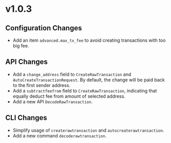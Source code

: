 # v1.0.3
## Configuration Changes
* Add an item `advanced.max_tx_fee` to avoid creating transactions with too big fee. 

## API Changes
* Add a `change_address` field to `CreateRawTransaction` and `AutoCreateTransactionRequest`. By default, the change will be paid back to the first sender address.
* Add a `subtractfeefrom` field to `CreateRawTransaction`, indicating that equally deduct fee from amount of selected address.
* Add a new API `DecodeRawTransaction`.

## CLI Changes
* Simplify usage of `createrawtransaction` and `autocreaterawtransaction`.
* Add a new command `decoderawtransaction`.